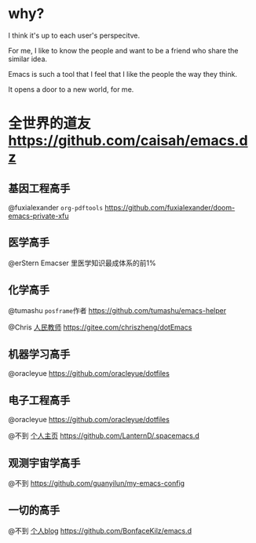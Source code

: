 # why?


I think it's up to each user's perspecitve.

For me, I like to know the people and want to be a friend who share the similar idea.

Emacs is such a tool that I feel that I like the people the way they think.

It opens a door to a new world, for me.



# 全世界的道友   https://github.com/caisah/emacs.dz


## 基因工程高手

@fuxialexander `org-pdftools` https://github.com/fuxialexander/doom-emacs-private-xfu


## 医学高手
@erStern Emacser 里医学知识最成体系的前1%

## 化学高手
@tumashu `posframe`作者 https://github.com/tumashu/emacs-helper

@Chris [人民教师](https://chriszheng.science/about/) https://gitee.com/chriszheng/dotEmacs

## 机器学习高手

@oracleyue  https://github.com/oracleyue/dotfiles

## 电子工程高手
@oracleyue  https://github.com/oracleyue/dotfiles

@不到 [个人主页](https://dlyang.me/about/) https://github.com/LanternD/.spacemacs.d

## 观测宇宙学高手
@不到  https://github.com/guanyilun/my-emacs-config

## 一切的高手
@不到 [个人blog](https://www.bonfacemunyoki.com/bio/)  https://github.com/BonfaceKilz/emacs.d
